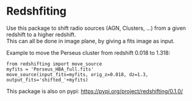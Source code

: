 # Redshfiting

Use this package to shift radio sources (AGN, Clusters, ...) from a given redshift to a higher redshift. \
This can all be done in image plane, by giving a fits image as input.

Example to move the Perseus cluster from redshift 0.018 to 1.318:

```
from redshifting import move_source
myfits = 'Perseus_HBA_full.fits'
move_source(input_fits=myfits, orig_z=0.018, dz=1.3, output_fits='shifted_'+myfits)
```

This package is also on pypi:
https://pypi.org/project/redshifting/0.1.0/